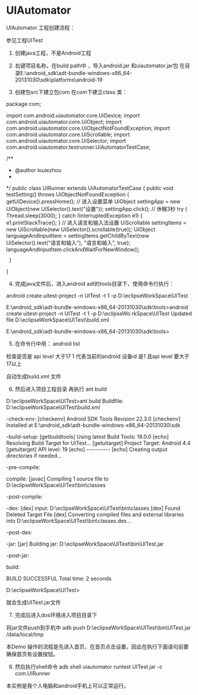 UIAutomator
===========
UIAutomator 工程创建流程：

参见工程UITest



1. 创建java工程，不是Android工程

2. 右键项目名称，在build path中 ，导入android.jar 和uiautomator.jar包 在目录E:\android_sdk\adt-bundle-windows-x86_64-20131030\sdk\platforms\android-19


3. 创建包src下建立包com
在com下建立class 类：

package com;

import com.android.uiautomator.core.UiDevice;
import com.android.uiautomator.core.UiObject;
import com.android.uiautomator.core.UiObjectNotFoundException;
import com.android.uiautomator.core.UiScrollable;
import com.android.uiautomator.core.UiSelector;
import com.android.uiautomator.testrunner.UiAutomatorTestCase;

/**
* @author louiezhou
*
*/
public class UIRunner extends UiAutomatorTestCase {
     public void testSetting() throws UiObjectNotFoundException {
          getUiDevice().pressHome();
          // 进入设置菜单
          UiObject settingApp = new UiObject(new UiSelector().text("设置"));
          settingApp.click();
          // 休眠3秒
          try {
               Thread.sleep(3000);
          } catch (InterruptedException e1) {
               e1.printStackTrace();
          }
          // 进入语言和输入法设置
          UiScrollable settingItems = new UiScrollable(new UiSelector().scrollable(true));
          UiObject languageAndInputItem = settingItems.getChildByText(new UiSelector().text("语言和输入"), "语言和输入", true);
          languageAndInputItem.clickAndWaitForNewWindow();

     }

}



4. 完成java文件后，进入android adt的tools目录下，使用命令行执行：

android create uitest-project -n UITest -t 1 -p D:\eclipseWorkSpace\UITest

E:\android_sdk\adt-bundle-windows-x86_64-20131030\sdk\tools>android create uitest-project -n UITest -t 1 -p D:\eclipseWo
rkSpace\UITest
Updated file D:\eclipseWorkSpace\UITest\build.xml

E:\android_sdk\adt-bundle-windows-x86_64-20131030\sdk\tools>

5. 在命令行中用： android list 

检查是否是 api level 大于17
1 代表当前的android 设备id 是1 且api level 要大于17以上



自动生成build.xml 文件



6. 然后进入项目工程目录 再执行 ant build

D:\eclipseWorkSpace\UITest>ant build
Buildfile: D:\eclipseWorkSpace\UITest\build.xml

-check-env:
[checkenv] Android SDK Tools Revision 22.3.0
[checkenv] Installed at E:\android_sdk\adt-bundle-windows-x86_64-20131030\sdk

-build-setup:
[getbuildtools] Using latest Build Tools: 19.0.0
     [echo] Resolving Build Target for UITest...
[getuitarget] Project Target:   Android 4.4
[getuitarget] API level:        19
     [echo] ----------
     [echo] Creating output directories if needed...

-pre-compile:

compile:
    [javac] Compiling 1 source file to D:\eclipseWorkSpace\UITest\bin\classes

-post-compile:

-dex:
      [dex] input: D:\eclipseWorkSpace\UITest\bin\classes
      [dex] Found Deleted Target File
      [dex] Converting compiled files and external libraries into D:\eclipseWorkSpace\UITest\bin\classes.dex...

-post-dex:

-jar:
      [jar] Building jar: D:\eclipseWorkSpace\UITest\bin\UITest.jar

-post-jar:

build:

BUILD SUCCESSFUL
Total time: 2 seconds

D:\eclipseWorkSpace\UITest>



就会生成UITest.jar文件


7. 完成后进入dos环境进入项目目录下

将jar文件push到手机中
adb push D:\eclipseWorkSpace\UITest\bin\UITest.jar /data/local/tmp

本Demo 操作的流程是先进入首页，在首页点击设置，因此在执行下面语句前要确保首页有设置按钮。



8. 然后执行shell命令
adb shell uiautomator runtest UITest.jar -c com.UIRunner


本实例是我个人电脑和android手机上可以正常运行。

